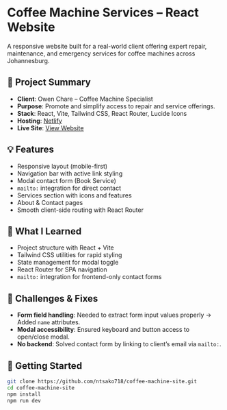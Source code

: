 # Coffee Machine Services – React Website

A responsive website built for a real-world client offering expert repair, maintenance, and emergency services for coffee machines across Johannesburg.

## 🔧 Project Summary

- **Client**: Owen Chare – Coffee Machine Specialist
- **Purpose**: Promote and simplify access to repair and service offerings.
- **Stack**: React, Vite, Tailwind CSS, React Router, Lucide Icons
- **Hosting**: [Netlify](https://netlify.com)
- **Live Site**: [View Website](https://your-netlify-url.netlify.app)

## 💡 Features

- Responsive layout (mobile-first)
- Navigation bar with active link styling
- Modal contact form (Book Service)
- `mailto:` integration for direct contact
- Services section with icons and features
- About & Contact pages
- Smooth client-side routing with React Router

## 🧠 What I Learned

- Project structure with React + Vite
- Tailwind CSS utilities for rapid styling
- State management for modal toggle
- React Router for SPA navigation
- `mailto:` integration for frontend-only contact forms

## 🧪 Challenges & Fixes

- **Form field handling**: Needed to extract form input values properly → Added `name` attributes.
- **Modal accessibility**: Ensured keyboard and button access to open/close modal.
- **No backend**: Solved contact form by linking to client’s email via `mailto:`.


## 🚀 Getting Started

```bash
git clone https://github.com/ntsako718/coffee-machine-site.git
cd coffee-machine-site
npm install
npm run dev
